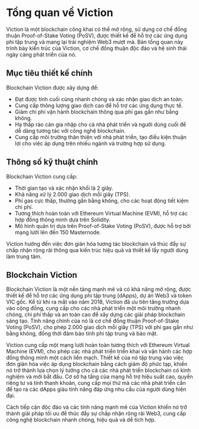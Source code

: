 # Tổng quan về Viction

Viction là một blockchain công khai có thể mở rộng, sử dụng cơ chế đồng thuận Proof-of-Stake Voting (PoSV), được thiết kế để hỗ trợ các ứng dụng phi tập trung và mang lại trải nghiệm Web3 mượt mà. Bản tổng quan này trình bày kiến trúc của Viction, cơ chế đồng thuận độc đáo và hệ sinh thái ngày càng phát triển của nó.

## Mục tiêu thiết kế chính  
Blockchain Viction được xây dựng để:

- Đạt được tính cuối cùng nhanh chóng và xác nhận giao dịch an toàn.  
- Cung cấp thông lượng giao dịch cao để hỗ trợ các ứng dụng thực tế.  
- Giảm chi phí vận hành blockchain thông qua phí gas gần như bằng không.  
- Hạ thấp rào cản gia nhập cho cả nhà phát triển và người dùng cuối để dễ dàng tương tác với công nghệ blockchain.  
- Cung cấp môi trường thân thiện với nhà phát triển, tạo điều kiện thuận lợi cho việc áp dụng trên nhiều ngành và trường hợp sử dụng.  

## Thông số kỹ thuật chính  
Blockchain Viction cung cấp:

- Thời gian tạo và xác nhận khối là 2 giây.  
- Khả năng xử lý 2.000 giao dịch mỗi giây (TPS).  
- Phí gas cực thấp, thường gần bằng không, cho các hoạt động tiết kiệm chi phí.  
- Tương thích hoàn toàn với Ethereum Virtual Machine (EVM), hỗ trợ các hợp đồng thông minh dựa trên Solidity.  
- Mô hình quản trị dựa trên Proof-of-Stake Voting (PoSV), được hỗ trợ bởi mạng lưới lên đến 150 Masternode.  

Viction hướng đến việc đơn giản hóa tương tác blockchain và thúc đẩy sự chấp nhận rộng rãi thông qua kiến trúc hiệu quả và thiết kế lấy người dùng làm trung tâm.

## Blockchain Viction

Blockchain Viction là một nền tảng mạnh mẽ và có khả năng mở rộng, được thiết kế để hỗ trợ các ứng dụng phi tập trung (dApps), dự án Web3 và token VIC gốc. Kể từ khi ra mắt vào năm 2018, Viction đã ưu tiên tăng trưởng dựa vào cộng đồng, cung cấp cho các nhà phát triển một môi trường nhanh chóng, chi phí thấp và an toàn cao để xây dựng các giải pháp blockchain sáng tạo. Tính năng chính của nó là cơ chế đồng thuận Proof-of-Stake Voting (PoSV), cho phép 2.000 giao dịch mỗi giây (TPS) với phí gas gần như bằng không, đồng thời đảm bảo tính phi tập trung và bảo mật.

Viction cung cấp một mạng lưới hoàn toàn tương thích với Ethereum Virtual Machine (EVM), cho phép các nhà phát triển triển khai và vận hành các hợp đồng thông minh một cách liền mạch. Thiết kế của nó tập trung vào việc đơn giản hóa việc áp dụng blockchain bằng cách giảm độ phức tạp, khiến nó trở thành lựa chọn lý tưởng cho cả các nhà phát triển blockchain có kinh nghiệm và mới bắt đầu. Cơ sở hạ tầng của mạng hỗ trợ hiệu suất cao, quyền riêng tư và tính thanh khoản, cung cấp mọi thứ mà các nhà phát triển cần để tạo ra các dApps giàu tính năng đáp ứng nhu cầu của người dùng hiện đại.

Cách tiếp cận độc đáo và các tính năng mạnh mẽ của Viction khiến nó trở thành giải pháp tối ưu để thúc đẩy sự chấp nhận rộng rãi Web3, cung cấp công nghệ blockchain nhanh chóng, hiệu quả và dễ tích hợp.
